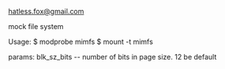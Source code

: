 hatless.fox@gmail.com

mock file system

Usage:
$ modprobe mimfs
$ mount -t mimfs <device> <root>

params:
blk_sz_bits -- number of bits in page size. 12 be default
